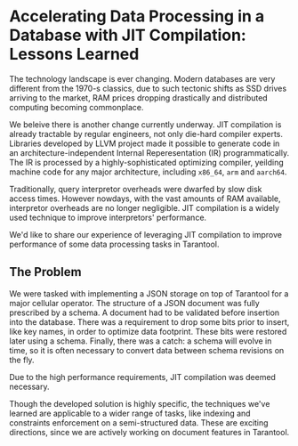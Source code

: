 # Accelerating Data Processing in a Database with JIT&nbsp;Compilation: Lessons Learned

The technology landscape is ever changing.
Modern databases are very different from the 1970-s classics,
due to such tectonic shifts as SSD drives arriving to the market,
RAM prices dropping drastically
and distributed computing becoming commonplace.

We beleive there is another change currently underway.
JIT compilation is already tractable by regular engineers, not only die-hard compiler experts.
Libraries developed by LLVM project made it possible to
generate code in an architecture-independent Internal Reperesentation (IR) programmatically.
The IR is processed by a highly-sophisticated optimizing compiler, yeilding
machine code for any major architecture, including `x86_64`, `arm` and `aarch64`.

Traditionally, query interpretor overheads were dwarfed by slow disk access times.
However nowdays, with the vast amounts of RAM available, interpretor overheads
are no longer negligible.
JIT compilation is a widely used technique to improve interpretors' performance.

We'd like to share our experience of leveraging JIT compilation
to improve performance of some data processing tasks in Tarantool.

## The Problem

We were tasked with implementing a JSON storage on top of Tarantool for a
major cellular operator.
The structure of a JSON document was fully prescribed by a schema.
A document had to be validated before insertion into the database.
There was a requirement to drop some bits prior to insert, like key names, in order to optimize data footprint.
These bits were restored later using a schema.
Finally, there was a catch: a schema will evolve in time, so it is often necessary
to convert data between schema revisions on the fly.

Due to the high performance requirements, JIT compilation was deemed necessary.

Though the developed solution is highly specific, the techniques we've learned
are applicable to a wider range of tasks, like indexing and constraints enforcement
on a semi-structured data.
These are exciting directions, since we are actively working on document
features in Tarantool.

